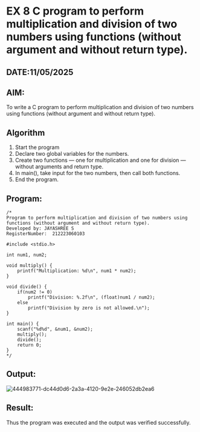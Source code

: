 # EX 8 C program to perform multiplication and division of two numbers using functions (without argument and without return type).
## DATE:11/05/2025
## AIM:
To write a C program to perform multiplication and division of two numbers using functions (without argument and without return type).

## Algorithm
1. Start the program
2. Declare two global variables for the numbers.
3. Create two functions — one for multiplication and one for division — without arguments and return type. 
4. In main(), take input for the two numbers, then call both functions.
5. End the program.

## Program:
```
/*
Program to perform multiplication and division of two numbers using functions (without argument and without return type).
Developed by: JAYASHREE S
RegisterNumber:  212223060103

#include <stdio.h>

int num1, num2;

void multiply() {
    printf("Multiplication: %d\n", num1 * num2);
}

void divide() {
    if(num2 != 0)
        printf("Division: %.2f\n", (float)num1 / num2);
    else
        printf("Division by zero is not allowed.\n");
}

int main() {
    scanf("%d%d", &num1, &num2);
    multiply();
    divide();
    return 0;
}
*/
```

## Output:
![444983771-dc44d0d6-2a3a-4120-9e2e-246052db2ea6](https://github.com/user-attachments/assets/16e2eda6-c877-40c1-bd48-bb77c40b3337)



## Result:
Thus the program was executed and the output was verified successfully.
